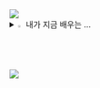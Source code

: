 <img src="https://capsule-render.vercel.app/api?type=waving&color=BDBDC8&height=150&section=header" />

<details>
<summary>
  <img src="https://raw.githubusercontent.com/Tarikul-Islam-Anik/Animated-Fluent-Emojis/master/Emojis/Hand%20gestures/Eyes.png" alt="Eyes" width="2%" /> 내가 지금 배우는 ... 
</summary>
   <br>
  
![html](https://img.shields.io/badge/HTML5-E34F26?style=for-the-badge&logo=html5&logoColor=white) ![css](https://img.shields.io/badge/CSS-239120?&style=for-the-badge&logo=css3&logoColor=white)  ![js](https://img.shields.io/badge/JavaScript-F7DF1E?style=for-the-badge&logo=JavaScript&logoColor=white)  ![java](https://img.shields.io/badge/Java-ED8B00?style=for-the-badge&logo=openjdk&logoColor=white)   ![spring](https://img.shields.io/badge/Spring-6DB33F?style=for-the-badge&logo=spring&logoColor=white) 

</details>

<img src="https://capsule-render.vercel.app/api?type=waving&color=BDBDC8&height=150&section=footer" />
